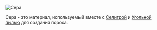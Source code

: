 ![Сера](item:betterwithmods:material@25)

Сера - это материал, используемый вместе с [Селитрой](niter.md) и [Угольной пылью](carbon_dust.md) для создания пороха.
